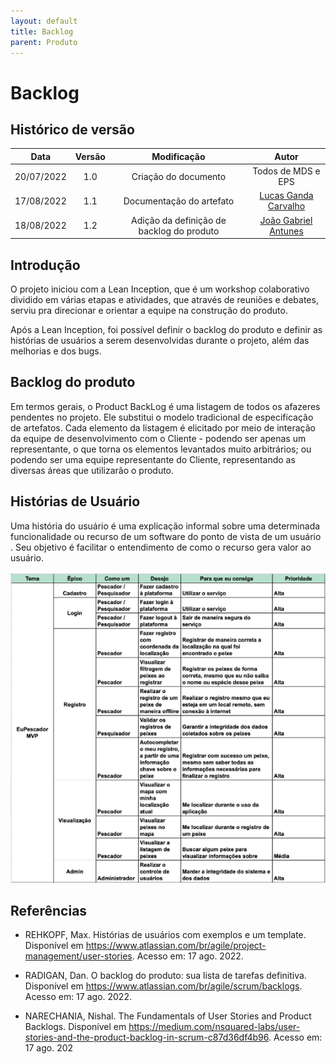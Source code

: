 ```yaml
---
layout: default
title: Backlog
parent: Produto
---
```



# Backlog

## Histórico de versão
| Data | Versão | Modificação | Autor |
| :--: | :----: | :---------: | :---: |
| 20/07/2022 | 1.0 | Criação do documento | Todos de MDS e EPS |
| 17/08/2022 | 1.1 | Documentação do artefato | [Lucas Ganda Carvalho](https://github.com/lucasgandac) |
| 18/08/2022 | 1.2 | Adição da definição de backlog do produto | [João Gabriel Antunes](https://github.com/flyerjohn) |

## Introdução

O projeto iniciou com a Lean Inception, que é um workshop colaborativo dividido em várias etapas e atividades, que através de reuniões e debates, serviu pra direcionar e orientar a equipe na construção do produto.

Após a Lean Inception, foi possível definir o backlog do produto e definir as histórias de usuários a serem desenvolvidas durante o projeto, além das melhorias e dos bugs.

## Backlog do produto

Em termos gerais, o Product BackLog é uma listagem de todos os afazeres pendentes no projeto. Ele substitui o modelo tradicional de especificação de artefatos. Cada elemento da listagem é elicitado por meio de interação da equipe de desenvolvimento com o Cliente - podendo ser apenas um representante, o que torna os elementos levantados muito arbitrários; ou podendo ser uma equipe representante do Cliente, representando as diversas áreas que utilizarão o produto.

## Histórias de Usuário

Uma história do usuário é uma explicação informal sobre uma determinada funcionalidade ou recurso de um software do ponto de vista de um usuário . Seu objetivo é facilitar o entendimento de como o recurso gera valor ao usuário.


![Histórias de Usuário](../../assets/images/backlog.png)


## Referências

- REHKOPF, Max. Histórias de usuários com exemplos e um template. Disponível em https://www.atlassian.com/br/agile/project-management/user-stories. Acesso em: 17 ago. 2022.

- RADIGAN, Dan. O backlog do produto: sua lista de tarefas definitiva. Disponível em https://www.atlassian.com/br/agile/scrum/backlogs. Acesso em: 17 ago. 2022.

- NARECHANIA, Nishal. The Fundamentals of User Stories and Product Backlogs. Disponível em https://medium.com/nsquared-labs/user-stories-and-the-product-backlog-in-scrum-c87d36df4b96. Acesso em: 17 ago. 202
